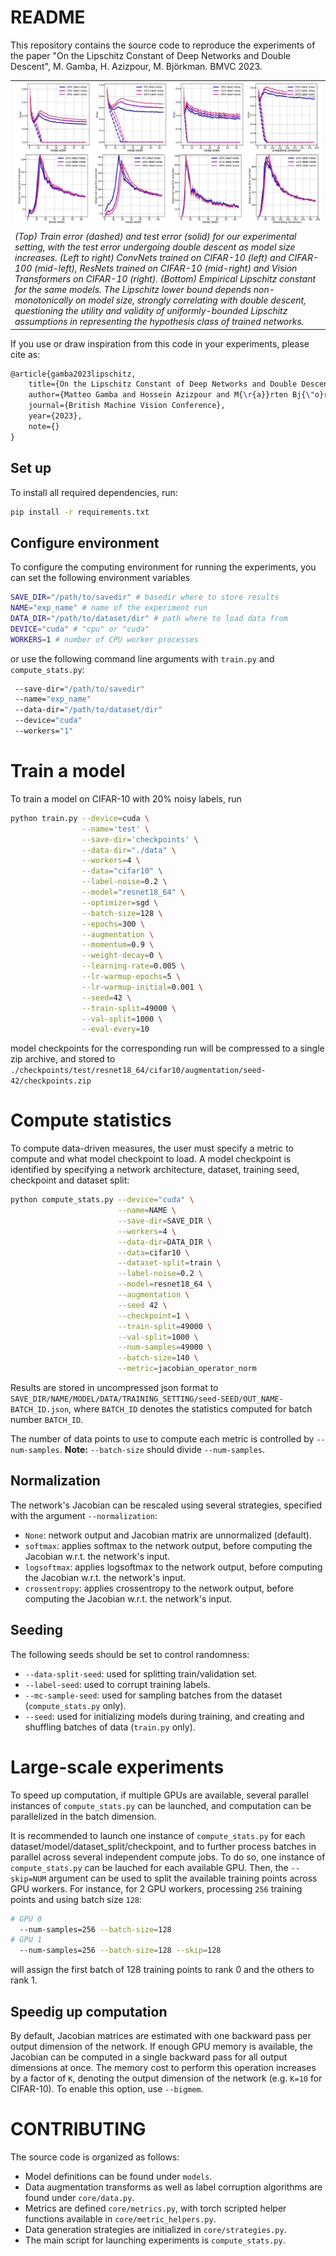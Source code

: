 # README

This repository contains the source code to reproduce the experiments of the paper "On the Lipschitz Constant of Deep Networks and Double Descent", M. Gamba, H. Azizpour, M. Björkman. BMVC 2023.

<table>
    <tr>
        <td><img alt="(Top) test error of several deep networks undergoing doulbe descent. (Bottom) the trend is mirrored by our empirical Lipschitz constant estimate." src="./pics/results.png" />
        </td>
    </tr>
    <tr>
        <td> <i> (Top) Train error (dashed) and test error (solid) for our experimental setting, with the test error undergoing double descent as model size increases. (Left to right) ConvNets trained on CIFAR-10 (left) and CIFAR-100 (mid-left), ResNets trained on CIFAR-10 (mid-right) and Vision Transformers on CIFAR-10 (right). (Bottom) Empirical Lipschitz constant for the same models. The Lipschitz lower bound depends non-monotonically on model size, strongly correlating with double descent, questioning the utility and validity of uniformly-bounded Lipschitz assumptions in representing the hypothesis class of trained networks.</i>
        </td>
    </tr>
</table>

If you use or draw inspiration from this code in your experiments, please cite as:

```latex
@article{gamba2023lipschitz,
    title={On the Lipschitz Constant of Deep Networks and Double Descent},
    author={Matteo Gamba and Hossein Azizpour and M{\r{a}}rten Bj{\"o}rkman},
    journal={British Machine Vision Conference},
    year={2023},
    note={}
}
```

## Set up

To install all required dependencies, run:
```bash
pip install -r requirements.txt
```

## Configure environment

To configure the computing environment for running the experiments, you can set the following environment variables
```bash
SAVE_DIR="/path/to/savedir" # basedir where to store results
NAME="exp_name" # name of the experiment run
DATA_DIR="/path/to/dataset/dir" # path where to load data from
DEVICE="cuda" # "cpu" or "cuda"
WORKERS=1 # number of CPU worker processes
```
or use the following command line arguments with `train.py` and `compute_stats.py`:
```bash
 --save-dir="/path/to/savedir"
 --name="exp_name"
 --data-dir="/path/to/dataset/dir"
 --device="cuda"
 --workers="1"
```

# Train a model

To train a model on CIFAR-10 with 20% noisy labels, run
```bash
python train.py --device=cuda \
                --name='test' \
                --save-dir='checkpoints' \
                --data-dir="./data" \
                --workers=4 \
                --data="cifar10" \
                --label-noise=0.2 \
                --model="resnet18_64" \
                --optimizer=sgd \
                --batch-size=128 \
                --epochs=300 \
                --augmentation \
                --momentum=0.9 \
                --weight-decay=0 \
                --learning-rate=0.005 \
                --lr-warmup-epochs=5 \
                --lr-warmup-initial=0.001 \
                --seed=42 \
                --train-split=49000 \
                --val-split=1000 \
                --eval-every=10 
```
model checkpoints for the corresponding run will be compressed to a single zip archive, and stored to `./checkpoints/test/resnet18_64/cifar10/augmentation/seed-42/checkpoints.zip`

# Compute statistics

To compute data-driven measures, the user must specify a metric to compute and what model checkpoint to load. A model checkpoint is identified by specifying a network architecture, dataset, training seed, checkpoint and dataset split:
```bash
python compute_stats.py --device="cuda" \
                        --name=NAME \
                        --save-dir=SAVE_DIR \
                        --workers=4 \
                        --data-dir=DATA_DIR \
                        --data=cifar10 \
                        --dataset-split=train \
                        --label-noise=0.2 \
                        --model=resnet18_64 \
                        --augmentation \
                        --seed 42 \
                        --checkpoint=1 \
                        --train-split=49000 \
                        --val-split=1000 \
                        --num-samples=49000 \
                        --batch-size=140 \
                        --metric=jacobian_operator_norm
```
Results are stored in uncompressed json format to `SAVE_DIR/NAME/MODEL/DATA/TRAINING_SETTING/seed-SEED/OUT_NAME-BATCH_ID.json`, where `BATCH_ID` denotes the statistics computed for batch number `BATCH_ID`.

The number of data points to use to compute each metric is controlled by `--num-samples`. **Note:** `--batch-size` should divide `--num-samples`.

## Normalization

The network's Jacobian can be rescaled using several strategies, specified with the argument `--normalization`:
- `None`: network output and Jacobian matrix are unnormalized (default).
- `softmax`: applies softmax to the network output, before computing the Jacobian w.r.t. the network's input.
- `logsoftmax`: applies logsoftmax to the network output, before computing the Jacobian w.r.t. the network's input.
- `crossentropy`: applies crossentropy to the network output, before computing the Jacobian w.r.t. the network's input.

## Seeding

The following seeds should be set to control randomness:
- `--data-split-seed`: used for splitting train/validation set.
- `--label-seed`: used to corrupt training labels.
- `--mc-sample-seed`: used for sampling batches from the dataset (`compute_stats.py` only).
- `--seed`: used for initializing models during training, and creating and shuffling batches of data (`train.py` only).

# Large-scale experiments

To speed up computation, if multiple GPUs are available, several parallel instances of `compute_stats.py` can be launched, and computation can be parallelized in the batch dimension. 

It is recommended to launch one instance of `compute_stats.py` for each dataset/model/dataset_split/checkpoint, and to further process batches in parallel across several independent compute jobs.
To do so, one instance of `compute_stats.py` can be lauched for each available GPU. Then, the `--skip=NUM` argument can be used to split the available training points across GPU workers. For instance, for 2 GPU workers, processing `256` training points and using batch size `128`:
```bash
# GPU 0
  --num-samples=256 --batch-size=128
# GPU 1
  --num-samples=256 --batch-size=128 --skip=128
```
will assign the first batch of 128 training points to rank 0 and the others to rank 1.

## Speedig up computation

By default, Jacobian matrices are estimated with one backward pass per output dimension of the network. If enough GPU memory is available, the Jacobian can be computed in a single backward pass for all output dimensions at once. The memory cost to perform this operation increases by a factor of `K`, denoting the output dimension of the network (e.g. `K=10` for CIFAR-10). To enable this option, use `--bigmem`.

# CONTRIBUTING

The source code is organized as follows:
- Model definitions can be found under `models`.
- Data augmentation transforms as well as label corruption algorithms are found under `core/data.py`.
- Metrics are defined `core/metrics.py`, with torch scripted helper functions available in `core/metric_helpers.py`.
- Data generation strategies are initialized in `core/strategies.py`.
- The main script for launching experiments is `compute_stats.py`.
